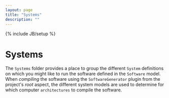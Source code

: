 ```yaml
---
layout: page
title: "Systems"
description: ""
---
```

{% include JB/setup %}

# Systems

The `Systems` folder provides a place to group the different `System` definitions on which you might like to run the software defined in the `Software` model.  When _compiling_ the software using the `SoftwareGenerator` plugin from the project's _root_ aspect, the different system models are used to determine for which computer `architectures` to compile the software.